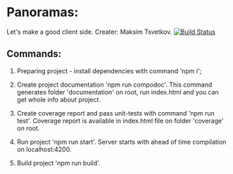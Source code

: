# Panoramas:
Let's make a good client side. Creater: Maksim Tsvetkov. [![Build Status](https://travis-ci.org/MaxFlower/Panoramas.svg?branch=master)](https://travis-ci.org/MaxFlower/Panoramas)

## Commands:

1. Preparing project - install dependencies with command 'npm i';

2. Create project documentation 'npm run compodoc'. 
This command generates folder 'documentation' on root, 
run index.html and you can get whole info about project.

3. Create coverage report and pass unit-tests with command 'npm run test'.
Coverage report is available in index.html file on folder 'coverage' on root.

4. Run project 'npm run start'.
Server starts with ahead of time compilation on localhost:4200.

5. Build project 'npm run build'.    
